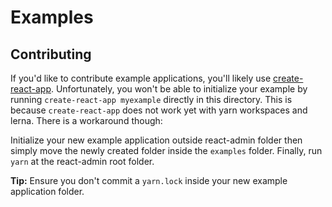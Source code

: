 # Examples

## Contributing

If you'd like to contribute example applications, you'll likely use [create-react-app](https://github.com/facebookincubator/create-react-app). Unfortunately, you won't be able to initialize your example by running `create-react-app myexample` directly in this directory. This is because `create-react-app` does not work yet with yarn workspaces and lerna. There is a workaround though:

Initialize your new example application outside react-admin folder then simply move the newly created folder inside the `examples` folder. Finally, run `yarn` at the react-admin root folder.

**Tip:** Ensure you don't commit a `yarn.lock` inside your new example application folder.
